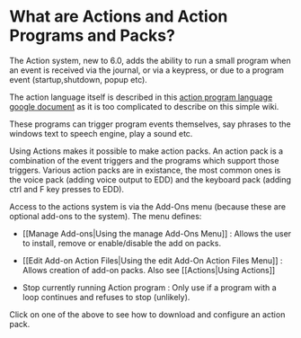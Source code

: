 # What are Actions and Action Programs and Packs?

The Action system, new to 6.0, adds the ability to run a small program when an event is received via the journal, or via a keypress, or due to a program event (startup,shutdown, popup etc).

The action language itself is described in this [action program language google document](https://docs.google.com/document/d/1ZNA7weXF4SQIVkR_j9QDr9fybO6gmG8gPmRPrYWf8VU/edit?usp=sharing) as it is too complicated to describe on this simple wiki.

These programs can trigger program events themselves, say phrases to the windows text to speech engine, play a sound etc.

Using Actions makes it possible to make action packs. An action pack is a combination of the event triggers and the programs which support those triggers.  Various action packs are in existance, the most common ones is the voice pack (adding voice output to EDD) and the keyboard pack (adding ctrl and F key presses to EDD).

Access to the actions system is via the Add-Ons menu (because these are optional add-ons to the system).  The menu defines:

* [[Manage Add-ons|Using the manage Add-Ons Menu]] : Allows the user to install, remove or enable/disable the add on packs.

* [[Edit Add-on Action Files|Using the edit Add-On Action Files Menu]] : Allows creation of add-on packs.  Also see [[Actions|Using Actions]]

* Stop currently running Action program : Only use if a program with a loop continues and refuses to stop (unlikely).

Click on one of the above to see how to download and configure an action pack.


